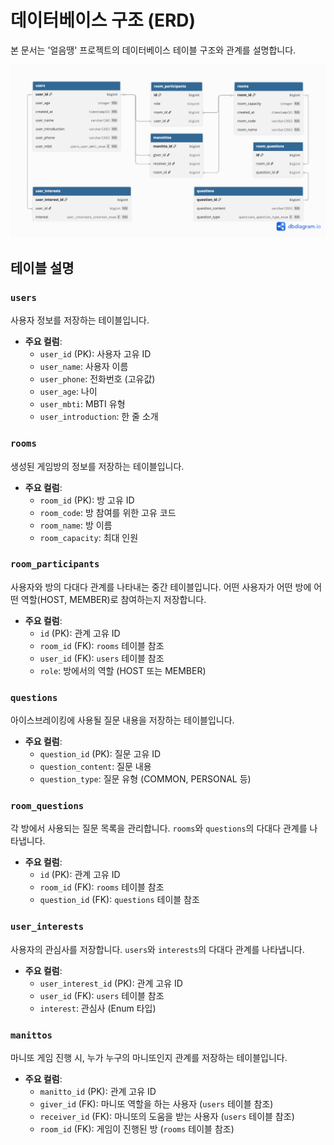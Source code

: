 # 데이터베이스 구조 (ERD)

본 문서는 '얼음땡' 프로젝트의 데이터베이스 테이블 구조와 관계를 설명합니다.

![ER Diagram](er-diagram.png)

## 테이블 설명

### `users`

사용자 정보를 저장하는 테이블입니다.

- **주요 컬럼**:
    - `user_id` (PK): 사용자 고유 ID
    - `user_name`: 사용자 이름
    - `user_phone`: 전화번호 (고유값)
    - `user_age`: 나이
    - `user_mbti`: MBTI 유형
    - `user_introduction`: 한 줄 소개

### `rooms`

생성된 게임방의 정보를 저장하는 테이블입니다.

- **주요 컬럼**:
    - `room_id` (PK): 방 고유 ID
    - `room_code`: 방 참여를 위한 고유 코드
    - `room_name`: 방 이름
    - `room_capacity`: 최대 인원

### `room_participants`

사용자와 방의 다대다 관계를 나타내는 중간 테이블입니다. 어떤 사용자가 어떤 방에 어떤 역할(HOST, MEMBER)로 참여하는지 저장합니다.

- **주요 컬럼**:
    - `id` (PK): 관계 고유 ID
    - `room_id` (FK): `rooms` 테이블 참조
    - `user_id` (FK): `users` 테이블 참조
    - `role`: 방에서의 역할 (HOST 또는 MEMBER)

### `questions`

아이스브레이킹에 사용될 질문 내용을 저장하는 테이블입니다.

- **주요 컬럼**:
    - `question_id` (PK): 질문 고유 ID
    - `question_content`: 질문 내용
    - `question_type`: 질문 유형 (COMMON, PERSONAL 등)

### `room_questions`

각 방에서 사용되는 질문 목록을 관리합니다. `rooms`와 `questions`의 다대다 관계를 나타냅니다.

- **주요 컬럼**:
    - `id` (PK): 관계 고유 ID
    - `room_id` (FK): `rooms` 테이블 참조
    - `question_id` (FK): `questions` 테이블 참조

### `user_interests`

사용자의 관심사를 저장합니다. `users`와 `interests`의 다대다 관계를 나타냅니다.

- **주요 컬럼**:
    - `user_interest_id` (PK): 관계 고유 ID
    - `user_id` (FK): `users` 테이블 참조
    - `interest`: 관심사 (Enum 타입)

### `manittos`

마니또 게임 진행 시, 누가 누구의 마니또인지 관계를 저장하는 테이블입니다.

- **주요 컬럼**:
    - `manitto_id` (PK): 관계 고유 ID
    - `giver_id` (FK): 마니또 역할을 하는 사용자 (`users` 테이블 참조)
    - `receiver_id` (FK): 마니또의 도움을 받는 사용자 (`users` 테이블 참조)
    - `room_id` (FK): 게임이 진행된 방 (`rooms` 테이블 참조)
